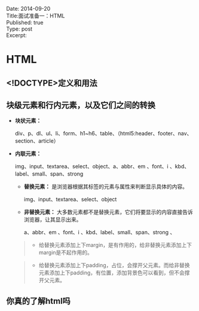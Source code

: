 Date: 2014-09-20  
Title:面试准备一：HTML   
Published: true  
Type: post  
Excerpt:   

# HTML
## <!DOCTYPE>定义和用法 

## 块级元素和行内元素，以及它们之间的转换
* **块状元素：**

	div、p、dl、ul、li、form、h1~h6、table、（html5:header、footer、nav、section、article）

* **内联元素：**

	img、input、textarea、select、object、a、abbr、em 、font、i 、kbd、label、small、span、strong 
	

	* **替换元素：** 是浏览器根据其标签的元素与属性来判断显示具体的内容。  
 
		img、input、textarea、select、object
	

	* **非替换元素：** 大多数元素都不是替换元素，它们将要显示的内容直接告诉浏览器，让其显示出来。

		a、abbr、em 、font、i 、kbd、label、small、span、strong 、
		
	> * 给替换元素添加上下margin，是有作用的，给非替换元素添加上下margin是不起作用的。
	
	> * 给替换元素添加上下padding，占位，会撑开父元素。而给非替换元素添加上下padding，有位置，添加背景色可以看到，但不会撑开父元素。
	

## 你真的了解html吗